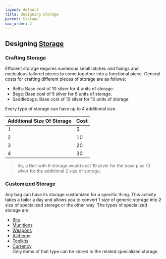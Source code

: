 ```yaml
---
layout: default
title: Designing Storage
parent: Storage
nav_order: 2
---
```

## Designing [Storage](Storage)

### Crafting Storage
Efficient storage requires numerous small latches and fixings and meticulous tailored pieces to come together into a functional piece. General costs for crafting different pieces of storage are as follows:
* Belts: Base cost of 10 silver for 4 units of storage.
* Bags: Base cost of 5 silver for 6 units of storage.
* Saddlebags: Base cost of 10 silver for 10 units of storage

Every type of storage can have up to 4 additional size.

| Additional Size Of Storage | Cost |
| -------------------------- | ---- |
| 1                          | 5    |
| 2                          | 10   |
| 3                          | 20   |
| 4                          | 30   |

> So, a Belt with 6 storage would cost 10 silver for the base plus 10 silver for the additional 2 size of storage.

### Customized Storage
Any bag can have its storage customized for a specific thing. This activity takes a tailor a day and allows you to convert 1 size of generic storage into 2 size of specialized storage or the other way. The types of specialized storage are: 
* [Bits](Materials#Bits)
* [Munitions](Comestibles#Munitions)
* [Weapons](Weapons) 
* [Alchemy](Comestibles#Alchemy)
* [Toolkits](Gear#Toolkits)
* [Currency](Equipment#Currency)  
Only items of that type can be stored in the related specialized storage.